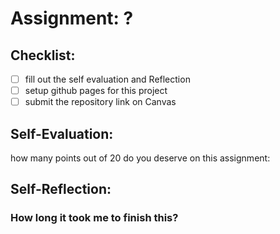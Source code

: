 # Assignment: ?

## Checklist:
- [ ] fill out the self evaluation and Reflection
- [ ] setup github pages for this project
- [ ] submit the repository link on Canvas

## Self-Evaluation:

how many points out of 20 do you deserve on this assignment:

## Self-Reflection:

### How long it took me to finish this?
